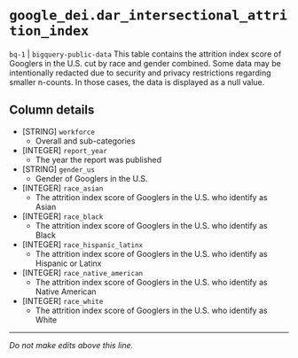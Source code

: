# `google_dei.dar_intersectional_attrition_index`
`bq-1` | `bigquery-public-data`
This table contains the attrition index score of Googlers in the U.S. cut by race and gender combined. Some data may be intentionally redacted due to security and privacy restrictions regarding smaller n-counts. In those cases, the data is displayed as a null value.

## Column details
* [STRING]    `workforce`
  - Overall and sub-categories
* [INTEGER]   `report_year`
  - The year the report was published
* [STRING]    `gender_us`
  - Gender of Googlers in the U.S.
* [INTEGER]   `race_asian`
  - The attrition index score of Googlers in the U.S. who identify as Asian
* [INTEGER]   `race_black`
  - The attrition index score of Googlers in the U.S. who identify as Black
* [INTEGER]   `race_hispanic_latinx`
  - The attrition index score of Googlers in the U.S. who identify as Hispanic or Latinx
* [INTEGER]   `race_native_american`
  - The attrition index score of Googlers in the U.S. who identify as Native American
* [INTEGER]   `race_white`
  - The attrition index score of Googlers in the U.S. who identify as White

-------------------------------------------------------------------------------
*Do not make edits above this line.*
